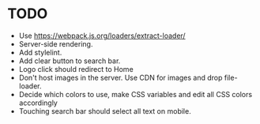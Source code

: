 # TODO

* Use https://webpack.js.org/loaders/extract-loader/
* Server-side rendering.
* Add stylelint.
* Add clear button to search bar.
* Logo click should redirect to Home
* Don't host images in the server. Use CDN for images and drop file-loader.
* Decide which colors to use, make CSS variables and edit all CSS colors accordingly
* Touching search bar should select all text on mobile.
